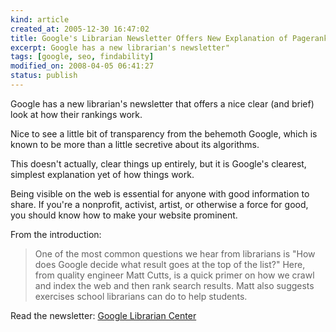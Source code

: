 ```yaml
--- 
kind: article
created_at: 2005-12-30 16:47:02
title: Google's Librarian Newsletter Offers New Explanation of Pagerank
excerpt: Google has a new librarian's newsletter"
tags: [google, seo, findability]
modified_on: 2008-04-05 06:41:27
status: publish
---
```


Google has a new librarian's newsletter that offers a nice clear (and brief) look at how their rankings work. 

Nice to see a little bit of transparency from the behemoth Google, which is known to be more than a little secretive about its algorithms. 

This doesn't actually, clear things up entirely, but it is Google's clearest, simplest explanation yet of how things work. 

Being visible on the web is essential for anyone with good information to share. If you're a nonprofit, activist, artist, or otherwise a force for good, you should know how to make your website prominent. 

From the introduction: 

<blockquote class="large">
One of the most common questions we hear from librarians is "How does Google decide what result goes at the top of the list?" Here, from quality engineer Matt Cutts, is a quick primer on how we crawl and index the web and then rank search results. Matt also suggests exercises school librarians can do to help students. </blockquote>


Read the newsletter: <a href="http://www.google.com/newsletter/librarian/librarian_2005_12/article1.html">Google Librarian Center</a>